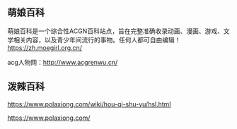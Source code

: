 ## 萌娘百科

萌娘百科是一个综合性ACGN百科站点，旨在完整准确收录动画、漫画、游戏、文学相关内容，以及青少年间流行的事物。任何人都可自由编辑！
https://zh.moegirl.org.cn/

acg人物网：http://www.acgrenwu.cn/

## 泼辣百科

https://www.polaxiong.com/wiki/hou-qi-shu-yu/hsl.html

https://www.polaxiong.com/